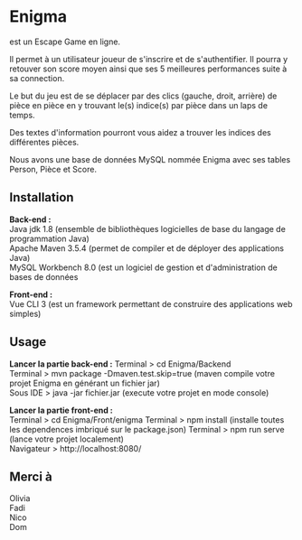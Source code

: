 # Enigma

est un Escape Game en ligne.

Il permet à un utilisateur joueur de s'inscrire et de s'authentifier.
Il pourra y retouver son score moyen ainsi que ses 5 meilleures performances
suite à sa connection.

Le but du jeu est de se déplacer par des clics (gauche, droit, arrière) 
de pièce en pièce en y trouvant le(s) indice(s) par pièce dans un laps de
temps.

Des textes d'information pourront vous aidez a trouver les indices des différentes pièces.  

Nous avons une base de données MySQL nommée Enigma avec ses tables Person, Pièce et Score.  

## Installation

<strong>Back-end :</strong>  
Java jdk 1.8                        (ensemble de bibliothèques logicielles de base du langage de programmation Java)  
Apache Maven 3.5.4                  (permet de compiler et de déployer des applications Java)  
MySQL Workbench 8.0                 (est un logiciel de gestion et d'administration de bases de données  

<strong>Front-end :</strong>  
Vue CLI 3                           (est un framework permettant de construire des applications web simples)  

## Usage

<strong>Lancer la partie back-end :</strong> 
Terminal > cd Enigma/Backend  
Terminal > mvn package -Dmaven.test.skip=true   (maven compile votre projet Enigma en générant un fichier jar)  
Sous IDE > java -jar fichier.jar  (execute votre projet en mode console)   

<strong>Lancer la partie front-end :</strong>  
Terminal > cd Enigma/Front/enigma
Terminal > npm install              (installe toutes les dependences imbriqué sur le package.json) 
Terminal > npm run serve            (lance votre projet localement)  
Navigateur >  http://localhost:8080/  

## Merci à

Olivia  
Fadi  
Nico  
Dom  
